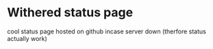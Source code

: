 # Withered status page
cool status page hosted on github incase server down (therfore status actually work)
